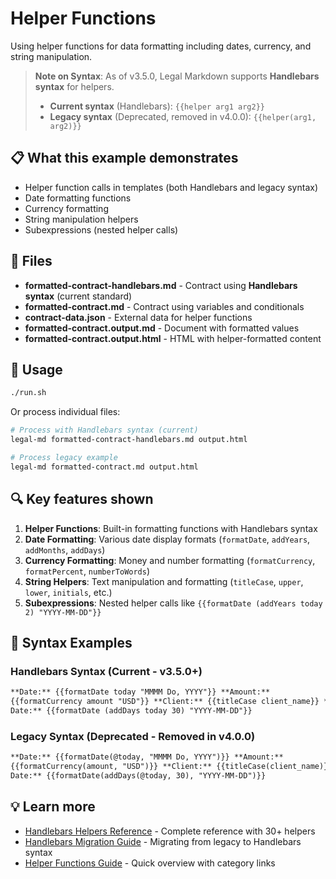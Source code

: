 # Helper Functions

Using helper functions for data formatting including dates, currency, and string
manipulation.

> **Note on Syntax**: As of v3.5.0, Legal Markdown supports **Handlebars
> syntax** for helpers.
>
> - **Current syntax** (Handlebars): `{{helper arg1 arg2}}`
> - **Legacy syntax** (Deprecated, removed in v4.0.0): `{{helper(arg1, arg2)}}`

## 📋 What this example demonstrates

- Helper function calls in templates (both Handlebars and legacy syntax)
- Date formatting functions
- Currency formatting
- String manipulation helpers
- Subexpressions (nested helper calls)

## 📁 Files

- **formatted-contract-handlebars.md** - Contract using **Handlebars syntax**
  (current standard)
- **formatted-contract.md** - Contract using variables and conditionals
- **contract-data.json** - External data for helper functions
- **formatted-contract.output.md** - Document with formatted values
- **formatted-contract.output.html** - HTML with helper-formatted content

## 🚀 Usage

```bash
./run.sh
```

Or process individual files:

```bash
# Process with Handlebars syntax (current)
legal-md formatted-contract-handlebars.md output.html

# Process legacy example
legal-md formatted-contract.md output.html
```

## 🔍 Key features shown

1. **Helper Functions**: Built-in formatting functions with Handlebars syntax
2. **Date Formatting**: Various date display formats (`formatDate`, `addYears`,
   `addMonths`, `addDays`)
3. **Currency Formatting**: Money and number formatting (`formatCurrency`,
   `formatPercent`, `numberToWords`)
4. **String Helpers**: Text manipulation and formatting (`titleCase`, `upper`,
   `lower`, `initials`, etc.)
5. **Subexpressions**: Nested helper calls like
   `{{formatDate (addYears today 2) "YYYY-MM-DD"}}`

## 📝 Syntax Examples

### Handlebars Syntax (Current - v3.5.0+)

```markdown
**Date:** {{formatDate today "MMMM Do, YYYY"}} **Amount:**
{{formatCurrency amount "USD"}} **Client:** {{titleCase client_name}} **Due
Date:** {{formatDate (addDays today 30) "YYYY-MM-DD"}}
```

### Legacy Syntax (Deprecated - Removed in v4.0.0)

```markdown
**Date:** {{formatDate(@today, "MMMM Do, YYYY")}} **Amount:**
{{formatCurrency(amount, "USD")}} **Client:** {{titleCase(client_name)}} **Due
Date:** {{formatDate(addDays(@today, 30), "YYYY-MM-DD")}}
```

## 💡 Learn more

- [Handlebars Helpers Reference](../../../docs/handlebars-helpers-reference.md) -
  Complete reference with 30+ helpers
- [Handlebars Migration Guide](../../../docs/handlebars-migration.md) -
  Migrating from legacy to Handlebars syntax
- [Helper Functions Guide](../../../docs/helpers/README.md) - Quick overview
  with category links
